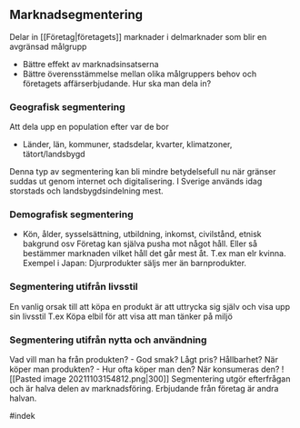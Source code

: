 ## Marknadsegmentering
Delar in [[Företag|företagets]] marknader i delmarknader som blir en avgränsad målgrupp
- Bättre effekt av marknadsinsatserna
- Bättre överensstämmelse mellan olika målgruppers behov och företagets affärserbjudande.
Hur ska man dela in?
### Geografisk segmentering
Att dela upp en population efter var de bor
- Länder, län, kommuner, stadsdelar, kvarter, klimatzoner, tätort/landsbygd

Denna typ av segmentering kan bli mindre betydelsefull nu när gränser suddas ut genom internet och digitalisering. I Sverige används idag storstads och landsbygdsindelning mest.

### Demografisk segmentering
- Kön, ålder, sysselsättning, utbildning, inkomst, civilstånd, etnisk bakgrund osv
Företag kan själva pusha mot något håll. Eller så bestämmer marknaden vilket håll det går mest åt. T.ex man elr kvinna.
Exempel i Japan: Djurprodukter säljs mer än barnprodukter. 

### Segmentering utifrån livsstil
En vanlig orsak till att köpa en produkt är att uttrycka sig själv och visa upp sin livsstil
T.ex Köpa elbil för att visa att man tänker på miljö

### Segmentering utifrån nytta och användning
Vad vill man ha från produkten? - God smak? Lågt pris? Hållbarhet?
När köper man produkten? - Hur ofta köper man den? När konsumeras den?
![[Pasted image 20211103154812.png|300]]
Segmentering utgör efterfrågan och är halva delen av marknadsföring. Erbjudande från företag är andra halvan.

#indek 